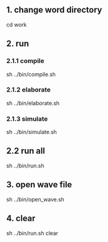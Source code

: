 ## 1. change word directory 
cd work
## 2. run
### 2.1.1 compile
sh ../bin/compile.sh
### 2.1.2 elaborate
sh ../bin/elaborate.sh 
### 2.1.3 simulate
sh ../bin/simulate.sh 
## 2.2 run all
sh ../bin/run.sh
## 3. open wave file
sh ../bin/open_wave.sh 
## 4. clear
sh ../bin/run.sh clear